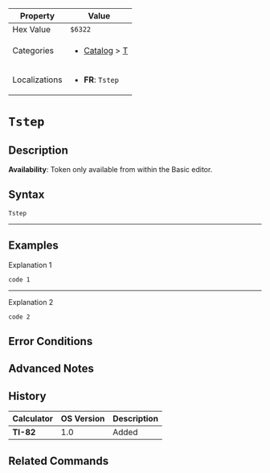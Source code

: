 | Property      | Value |
|---------------|-------|
| Hex Value     | `$6322`|
| Categories    | <ul><li>[Catalog](<../categories/Catalog.md>) > [T](<../categories/Catalog.md#T>)</li></ul> |
| Localizations | <ul><li><b>FR</b>: `Tstep`</li></ul> |

# `Tstep`

## Description



<b>Availability</b>: Token only available from within the Basic editor.

## Syntax
`Tstep`

<hr>

## Examples

Explanation 1
```ti-basic
code 1
```
---
Explanation 2
```ti-basic
code 2
```

## Error Conditions


## Advanced Notes


## History
| Calculator | OS Version | Description |
|------------|------------|-------------|
| <b>TI-82</b> | 1.0 | Added

## Related Commands

    